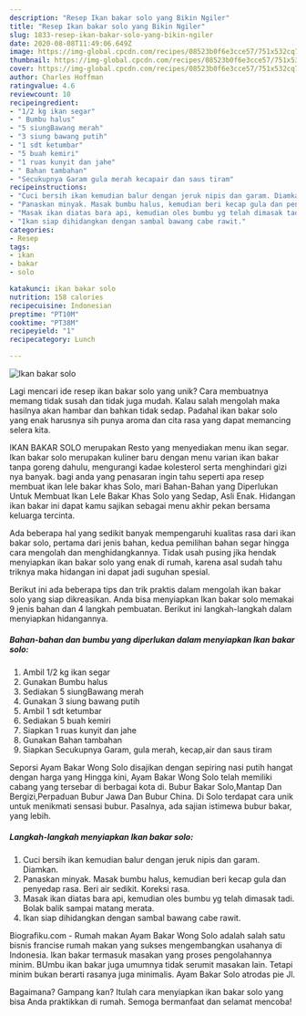 ```yaml
---
description: "Resep Ikan bakar solo yang Bikin Ngiler"
title: "Resep Ikan bakar solo yang Bikin Ngiler"
slug: 1833-resep-ikan-bakar-solo-yang-bikin-ngiler
date: 2020-08-08T11:49:06.649Z
image: https://img-global.cpcdn.com/recipes/08523b0f6e3cce57/751x532cq70/ikan-bakar-solo-foto-resep-utama.jpg
thumbnail: https://img-global.cpcdn.com/recipes/08523b0f6e3cce57/751x532cq70/ikan-bakar-solo-foto-resep-utama.jpg
cover: https://img-global.cpcdn.com/recipes/08523b0f6e3cce57/751x532cq70/ikan-bakar-solo-foto-resep-utama.jpg
author: Charles Hoffman
ratingvalue: 4.6
reviewcount: 10
recipeingredient:
- "1/2 kg ikan segar"
- " Bumbu halus"
- "5 siungBawang merah"
- "3 siung bawang putih"
- "1 sdt ketumbar"
- "5 buah kemiri"
- "1 ruas kunyit dan jahe"
- " Bahan tambahan"
- "Secukupnya Garam gula merah kecapair dan saus tiram"
recipeinstructions:
- "Cuci bersih ikan kemudian balur dengan jeruk nipis dan garam. Diamkan."
- "Panaskan minyak. Masak bumbu halus, kemudian beri kecap gula dan penyedap rasa. Beri air sedikit. Koreksi rasa."
- "Masak ikan diatas bara api, kemudian oles bumbu yg telah dimasak tadi. Bolak balik sampai matang merata."
- "Ikan siap dihidangkan dengan sambal bawang cabe rawit."
categories:
- Resep
tags:
- ikan
- bakar
- solo

katakunci: ikan bakar solo 
nutrition: 158 calories
recipecuisine: Indonesian
preptime: "PT10M"
cooktime: "PT38M"
recipeyield: "1"
recipecategory: Lunch

---
```



![Ikan bakar solo](https://img-global.cpcdn.com/recipes/08523b0f6e3cce57/751x532cq70/ikan-bakar-solo-foto-resep-utama.jpg)

Lagi mencari ide resep ikan bakar solo yang unik? Cara membuatnya memang tidak susah dan tidak juga mudah. Kalau salah mengolah maka hasilnya akan hambar dan bahkan tidak sedap. Padahal ikan bakar solo yang enak harusnya sih punya aroma dan cita rasa yang dapat memancing selera kita.

IKAN BAKAR SOLO merupakan Resto yang menyediakan menu ikan segar. Ikan bakar solo merupakan kuliner baru dengan menu varian ikan bakar tanpa goreng dahulu, mengurangi kadae kolesterol serta menghindari gizi nya banyak. bagi anda yang penasaran ingin tahu seperti apa resep membuat ikan lele bakar khas Solo, mari Bahan-Bahan yang Diperlukan Untuk Membuat Ikan Lele Bakar Khas Solo yang Sedap, Asli Enak. Hidangan ikan bakar ini dapat kamu sajikan sebagai menu akhir pekan bersama keluarga tercinta.

Ada beberapa hal yang sedikit banyak mempengaruhi kualitas rasa dari ikan bakar solo, pertama dari jenis bahan, kedua pemilihan bahan segar hingga cara mengolah dan menghidangkannya. Tidak usah pusing jika hendak menyiapkan ikan bakar solo yang enak di rumah, karena asal sudah tahu triknya maka hidangan ini dapat jadi suguhan spesial.


Berikut ini ada beberapa tips dan trik praktis dalam mengolah ikan bakar solo yang siap dikreasikan. Anda bisa menyiapkan Ikan bakar solo memakai 9 jenis bahan dan 4 langkah pembuatan. Berikut ini langkah-langkah dalam menyiapkan hidangannya.

<!--inarticleads1-->

##### Bahan-bahan dan bumbu yang diperlukan dalam menyiapkan Ikan bakar solo:

1. Ambil 1/2 kg ikan segar
1. Gunakan  Bumbu halus
1. Sediakan 5 siungBawang merah
1. Gunakan 3 siung bawang putih
1. Ambil 1 sdt ketumbar
1. Sediakan 5 buah kemiri
1. Siapkan 1 ruas kunyit dan jahe
1. Gunakan  Bahan tambahan
1. Siapkan Secukupnya Garam, gula merah, kecap,air dan saus tiram


Seporsi Ayam Bakar Wong Solo disajikan dengan sepiring nasi putih hangat dengan harga yang Hingga kini, Ayam Bakar Wong Solo telah memiliki cabang yang tersebar di berbagai kota di. Bubur Bakar Solo,Mantap Dan Bergizi,Perpaduan Bubur Jawa Dan Bubur China. Di Solo terdapat cara unik untuk menikmati sensasi bubur. Pasalnya, ada sajian istimewa bubur bakar, yang lebih. 

<!--inarticleads2-->

##### Langkah-langkah menyiapkan Ikan bakar solo:

1. Cuci bersih ikan kemudian balur dengan jeruk nipis dan garam. Diamkan.
1. Panaskan minyak. Masak bumbu halus, kemudian beri kecap gula dan penyedap rasa. Beri air sedikit. Koreksi rasa.
1. Masak ikan diatas bara api, kemudian oles bumbu yg telah dimasak tadi. Bolak balik sampai matang merata.
1. Ikan siap dihidangkan dengan sambal bawang cabe rawit.


Biografiku.com - Rumah makan Ayam Bakar Wong Solo adalah salah satu bisnis francise rumah makan yang sukses mengembangkan usahanya di Indonesia. Ikan bakar termasuk masakan yang proses pengolahannya minim. BUmbu ikan bakar juga umumnya tidak serumit masakan lain. Tetapi minim bukan berarti rasanya juga minimalis. Ayam Bakar Solo atrodas pie Jl. 

Bagaimana? Gampang kan? Itulah cara menyiapkan ikan bakar solo yang bisa Anda praktikkan di rumah. Semoga bermanfaat dan selamat mencoba!
